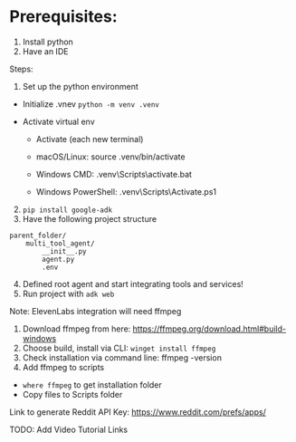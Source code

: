 # Prerequisites: 
1. Install python
2. Have an IDE

Steps:
1. Set up the python environment

- Initialize .vnev `python -m venv .venv`

- Activate virtual env

    - Activate (each new terminal)

    - macOS/Linux: source .venv/bin/activate

    - Windows CMD: .venv\Scripts\activate.bat

    - Windows PowerShell: .venv\Scripts\Activate.ps1


2. `pip install google-adk`
3. Have the following project structure
```
parent_folder/
    multi_tool_agent/
        __init__.py
        agent.py
        .env
```
4. Defined root agent and start integrating tools and services!
5. Run project with `adk web`

Note: ElevenLabs integration will need ffmpeg
1. Download ffmpeg from here: https://ffmpeg.org/download.html#build-windows
2. Choose build, install via CLI: `winget install ffmpeg`
4. Check installation via command line: ffmpeg -version
5. Add ffmpeg to scripts
- `where ffmpeg` to get installation folder
- Copy files to Scripts folder


Link to generate Reddit API Key: https://www.reddit.com/prefs/apps/

TODO: Add Video Tutorial Links